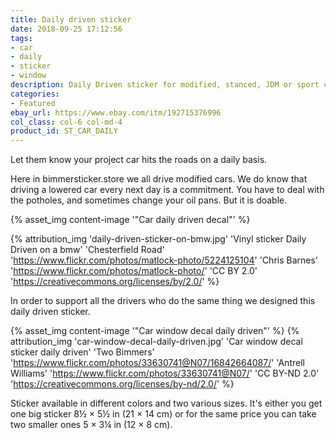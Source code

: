 ```yaml
---
title: Daily driven sticker
date: 2018-09-25 17:12:56
tags:
- car
- daily
- sticker
- window
description: Daily Driven sticker for modified, stanced, JDM or sport cars. Sticker is contour cut of premium vinyls. Never fades out.
categories:
- Featured
ebay_url: https://www.ebay.com/itm/192715376996
col_class: col-6 col-md-4
product_id: ST_CAR_DAILY
---
```


Let them know your project car hits the roads on a daily basis.

<!-- more -->
<!-- {% asset_img content-image sticker-daily-driven.jpg 'Daily driven sticker for stanced or modified cars"Vinyl car window sticker daily driven"' %} -->

Here in bimmersticker.store we all drive modified cars. We do know that driving a lowered car every next day is a commitment. You have to deal with the potholes, and sometimes change your oil pans. But it is doable.

{% asset_img content-image  '"Car daily driven decal"' %}

{% attribution_img
  'daily-driven-sticker-on-bmw.jpg'
  'Vinyl sticker Daily Driven on a bmw'
  'Chesterfield Road'
  'https://www.flickr.com/photos/matlock-photo/5224125104'
  'Chris Barnes'
  'https://www.flickr.com/photos/matlock-photo/'
  'CC BY 2.0'
  'https://creativecommons.org/licenses/by/2.0/'
%}

In order to support all the drivers who do the same thing we designed this daily driven sticker.

{% asset_img content-image  '"Car window decal daily driven"' %}
{% attribution_img
  'car-window-decal-daily-driven.jpg'
  'Car window decal sticker daily driven'
  'Two Bimmers'
  'https://www.flickr.com/photos/33630741@N07/16842664087/'
  'Antrell Williams'
  'https://www.flickr.com/photos/33630741@N07/'
  'CC BY-ND 2.0'
  'https://creativecommons.org/licenses/by-nd/2.0/'
%}

Sticker available in different colors and two various sizes. It's either you get one big sticker 8½ × 5½ in (21 × 14 cm) or for the same price you can take two smaller ones 5 × 3¼ in (12 × 8 cm).
